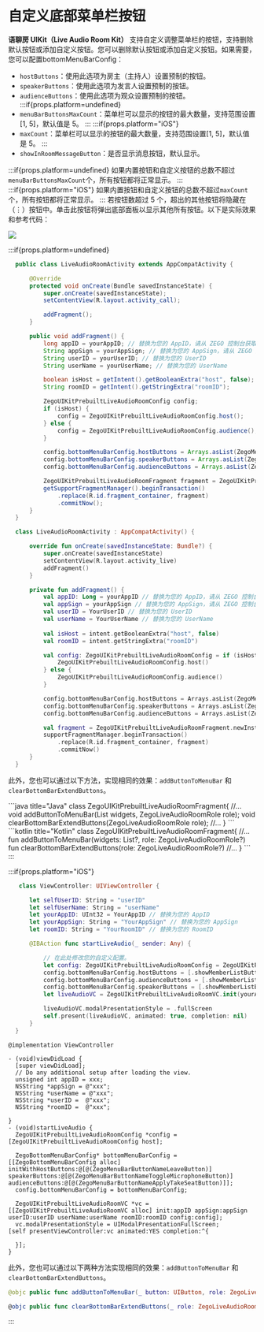 # 自定义底部菜单栏按钮


**语聊房 UIKit（Live Audio Room Kit）** 支持自定义调整菜单栏的按钮，支持删除默认按钮或添加自定义按钮。您可以删除默认按钮或添加自定义按钮。如果需要，您可以配置bottomMenuBarConfig：

- `hostButtons`：使用此选项为房主（主持人）设置预制的按钮。
- `speakerButtons`：使用此选项为发言人设置预制的按钮。
- `audienceButtons`：使用此选项为观众设置预制的按钮。
:::if{props.platform=undefined}
- `menuBarButtonsMaxCount`：菜单栏可以显示的按钮的最大数量，支持范围设置[1, 5]，默认值是 5。
:::
:::if{props.platform="iOS"}
- `maxCount`：菜单栏可以显示的按钮的最大数量，支持范围设置[1, 5]，默认值是 5。
:::
- `showInRoomMessageButton`：是否显示消息按钮，默认显示。


:::if{props.platform=undefined}
如果内置按钮和自定义按钮的总数不超过`menuBarButtonsMaxCount`个，所有按钮都将正常显示。
:::
:::if{props.platform="iOS"}
如果内置按钮和自定义按钮的总数不超过`maxCount`个，所有按钮都将正常显示。
:::
若按钮数超过 5 个，超出的其他按钮将隐藏在（⋮）按钮中。单击此按钮将弹出底部面板以显示其他所有按钮。以下是实际效果和参考代码：

<Frame width="256" height="auto" caption=""><img src="https://doc-media.zego.im/sdk-doc/Pics/ZegoUIKit/Flutter/audio_room/bottom_bar.gif" /></Frame>


:::if{props.platform=undefined}
<CodeGroup>
```java title="Java"
  public class LiveAudioRoomActivity extends AppCompatActivity {

      @Override
      protected void onCreate(Bundle savedInstanceState) {
          super.onCreate(savedInstanceState);
          setContentView(R.layout.activity_call);

          addFragment();
      }

      public void addFragment() {
          long appID = yourAppID; // 替换为您的 AppID，请从 ZEGO 控制台获取
          String appSign = yourAppSign; // 替换为您的 AppSign，请从 ZEGO 控制台获取
          String userID = yourUserID; // 替换为您的 UserID
          String userName = yourUserName; // 替换为您的 UserName

          boolean isHost = getIntent().getBooleanExtra("host", false);
          String roomID = getIntent().getStringExtra("roomID");

          ZegoUIKitPrebuiltLiveAudioRoomConfig config;
          if (isHost) {
              config = ZegoUIKitPrebuiltLiveAudioRoomConfig.host();
          } else {
              config = ZegoUIKitPrebuiltLiveAudioRoomConfig.audience();
          }

          config.bottomMenuBarConfig.hostButtons = Arrays.asList(ZegoMenuBarButtonName.TOGGLE_MICROPHONE_BUTTON, ZegoMenuBarButtonName.SHOW_MEMBER_LIST_BUTTON);
          config.bottomMenuBarConfig.speakerButtons = Arrays.asList(ZegoMenuBarButtonName.TOGGLE_MICROPHONE_BUTTON, ZegoMenuBarButtonName.SHOW_MEMBER_LIST_BUTTON);
          config.bottomMenuBarConfig.audienceButtons = Arrays.asList(ZegoMenuBarButtonName.SHOW_MEMBER_LIST_BUTTON);

          ZegoUIKitPrebuiltLiveAudioRoomFragment fragment = ZegoUIKitPrebuiltLiveAudioRoomFragment.newInstance(appID, appSign, userID, userName, roomID, config);
          getSupportFragmentManager().beginTransaction()
              .replace(R.id.fragment_container, fragment)
              .commitNow();
      }
  }
  ```
```kotlin title="Kotlin"
  class LiveAudioRoomActivity : AppCompatActivity() {

      override fun onCreate(savedInstanceState: Bundle?) {
          super.onCreate(savedInstanceState)
          setContentView(R.layout.activity_live)
          addFragment()
      }

      private fun addFragment() {
          val appID: Long = yourAppID // 替换为您的 AppID，请从 ZEGO 控制台获取
          val appSign = yourAppSign // 替换为您的 AppSign，请从 ZEGO 控制台获取
          val userID = YourUserID // 替换为您的 UserID
          val userName = YourUserName // 替换为您的 UserName
          
          val isHost = intent.getBooleanExtra("host", false)
          val roomID = intent.getStringExtra("roomID")

          val config: ZegoUIKitPrebuiltLiveAudioRoomConfig = if (isHost) {
              ZegoUIKitPrebuiltLiveAudioRoomConfig.host()
          } else {
              ZegoUIKitPrebuiltLiveAudioRoomConfig.audience()
          }

          config.bottomMenuBarConfig.hostButtons = Arrays.asList(ZegoMenuBarButtonName.TOGGLE_MICROPHONE_BUTTON, ZegoMenuBarButtonName.SHOW_MEMBER_LIST_BUTTON)
          config.bottomMenuBarConfig.speakerButtons = Arrays.asList(ZegoMenuBarButtonName.TOGGLE_MICROPHONE_BUTTON, ZegoMenuBarButtonName.SHOW_MEMBER_LIST_BUTTON)
          config.bottomMenuBarConfig.audienceButtons = Arrays.asList(ZegoMenuBarButtonName.SHOW_MEMBER_LIST_BUTTON)

          val fragment = ZegoUIKitPrebuiltLiveAudioRoomFragment.newInstance(appID, appSign, userID, userName, roomID, config)
          supportFragmentManager.beginTransaction()
              .replace(R.id.fragment_container, fragment)
              .commitNow()
      }
  }
```
</CodeGroup>

此外，您也可以通过以下方法，实现相同的效果：`addButtonToMenuBar` 和 `clearBottomBarExtendButtons`。

<CodeGroup>
```java title="Java"
class ZegoUIKitPrebuiltLiveAudioRoomFragment{
    //...
    void addButtonToMenuBar(List<View> widgets, ZegoLiveAudioRoomRole role);
    void clearBottomBarExtendButtons(ZegoLiveAudioRoomRole role);
    //...
}
```
```kotlin title="Kotlin"
class ZegoUIKitPrebuiltLiveAudioRoomFragment{
    //...
    fun addButtonToMenuBar(widgets: List<View>?, role: ZegoLiveAudioRoomRole?)
    fun clearBottomBarExtendButtons(role: ZegoLiveAudioRoomRole?)
    //...
}
```
</CodeGroup>
:::

:::if{props.platform="iOS"}
<CodeGroup>
```swift title="Swift"
   class ViewController: UIViewController {

      let selfUserID: String = "userID"
      let selfUserName: String = "userName"
      let yourAppID: UInt32 = YourAppID // 替换为您的 AppID
      let yourAppSign: String = "YourAppSign" // 替换为您的 AppSign
      let roomID: String = "YourRoomID" // 替换为您的 RoomID

      @IBAction func startLiveAudio(_ sender: Any) {

          // 在此处修改您的自定义配置。
          let config: ZegoUIKitPrebuiltLiveAudioRoomConfig = ZegoUIKitPrebuiltLiveAudioRoomConfig.host()
          config.bottomMenuBarConfig.hostButtons = [.showMemberListButton, .toggleMicrophoneButton]
          config.bottomMenuBarConfig.audienceButtons = [.showMemberListButton, .toggleMicrophoneButton]
          config.bottomMenuBarConfig.speakerButtons = [.showMemberListButton, .toggleMicrophoneButton]
          let liveAudioVC = ZegoUIKitPrebuiltLiveAudioRoomVC.init(yourAppID, appSign: yourAppSign, userID: selfUserID, userName: selfUserName, roomID: roomID, config: config)

          liveAudioVC.modalPresentationStyle = .fullScreen
          self.present(liveAudioVC, animated: true, completion: nil)
      }
  }
  ```
```objc title="Objective-C"
@implementation ViewController

- (void)viewDidLoad {
  [super viewDidLoad];
  // Do any additional setup after loading the view.
  unsigned int appID = xxx; 
  NSString *appSign = @"xxx"; 
  NSString *userName = @"xxx";
  NSString *userID =  @"xxx";
  NSString *roomID =  @"xxx";
  
}
- (void)startLiveAudio {
  ZegoUIKitPrebuiltLiveAudioRoomConfig *config = [ZegoUIKitPrebuiltLiveAudioRoomConfig host];
  
  ZegoBottomMenuBarConfig* bottomMenuBarConfig = [[ZegoBottomMenuBarConfig alloc] initWithHostButtons:@[@(ZegoMenuBarButtonNameLeaveButton)] speakerButtons:@[@(ZegoMenuBarButtonNameToggleMicrophoneButton)] audienceButtons:@[@(ZegoMenuBarButtonNameApplyTakeSeatButton)]];
  config.bottomMenuBarConfig = bottomMenuBarConfig;

  ZegoUIKitPrebuiltLiveAudioRoomVC *vc = [[ZegoUIKitPrebuiltLiveAudioRoomVC alloc] init:appID appSign:appSign userID:userID userName:userName roomID:roomID config:config];
  vc.modalPresentationStyle = UIModalPresentationFullScreen;
[self presentViewController:vc animated:YES completion:^{
    
  }];
}
  ```
</CodeGroup>

此外，您也可以通过以下两种方法实现相同的效果：`addButtonToMenuBar` 和 `clearBottomBarExtendButtons`。

```Swift
@objc public func addButtonToMenuBar(_ button: UIButton, role: ZegoLiveAudioRoomRole)

@objc public func clearBottomBarExtendButtons(_ role: ZegoLiveAudioRoomRole) 
```
:::
